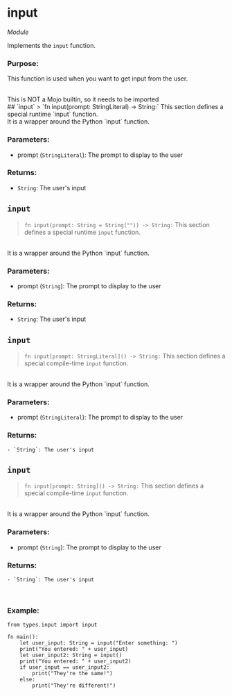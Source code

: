 # input
*Module*
<br>

Implements the `input` function.

### **Purpose:**
This function is used when you want to get input from the user.

<br>
This is NOT a Mojo builtin, so it needs to be imported
<br>
## `input`
> `fn input(prompt: StringLiteral) -> String:`
This section defines a special runtime `input` function.
<br>
It is a wrapper around the Python `input` function.

### **Parameters:**
 - prompt (`StringLiteral`): The prompt to display to the user

### **Returns:**
 - `String`: The user's input

## `input`
> `fn input(prompt: String = String("")) -> String:`
This section defines a special runtime `input` function.
<br>
It is a wrapper around the Python `input` function.

### **Parameters:**
 - prompt (`String`): The prompt to display to the user

### **Returns:**
 - `String`: The user's input

## `input`
> `fn input[prompt: StringLiteral]() -> String:`
This section defines a special compile-time `input` function.
<br>
It is a wrapper around the Python `input` function.

### **Parameters:**
 - prompt (`StringLiteral`): The prompt to display to the user

### **Returns:**
    - `String`: The user's input

## `input`
> `fn input[prompt: String]() -> String:`
This section defines a special compile-time `input` function.
<br>
It is a wrapper around the Python `input` function.

### **Parameters:**
 - prompt (`String`): The prompt to display to the user

### **Returns:**
    - `String`: The user's input

<br>

### **Example:**
```mojo
from types.input import input

fn main():
    let user_input: String = input("Enter something: ")
    print("You entered: " + user_input)
    let user_input2: String = input()
    print("You entered: " + user_input2)
    if user_input == user_input2:
        print("They're the same!")
    else:
        print("They're different!")
```
